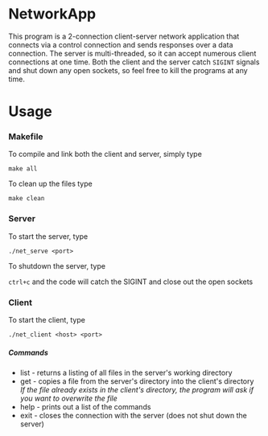 # NetworkApp

This program is a 2-connection client-server network application that connects via a control connection and sends responses over a data connection.
The server is multi-threaded, so it can accept numerous client connections at one time.
Both the client and the server catch `SIGINT` signals and shut down any open sockets, so feel free to kill the programs at any time.


# Usage


### Makefile
To compile and link both the client and server, simply type  
   
`make all` 
   
To clean up the files type  
   
`make clean`
   
### Server
To start the server, type  
 
`./net_serve <port>`
 
To shutdown the server, type  
 
`ctrl+c` and the code will catch the SIGINT and close out the open sockets
 
### Client
To start the client, type  
 
`./net_client <host> <port>`
 
##### Commands
* list - returns a listing of all files in the server's working directory 
* get <filename> - copies a file from the server's directory into the client's directory   
     *If the file already exists in the client's directory, the program will ask if you want to overwrite the file* 
* help - prints out a list of the commands 
* exit - closes the connection with the server (does not shut down the server) 

